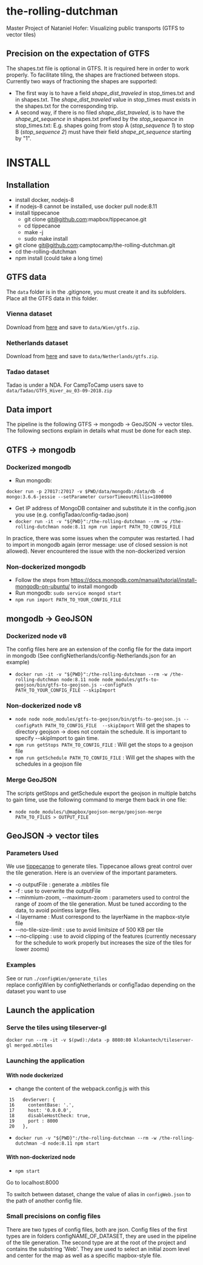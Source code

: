 # the-rolling-dutchman
Master Project of Nataniel Hofer: Visualizing public transports (GTFS to vector tiles)

## Precision on the expectation of GTFS
The shapes.txt file is optional in GTFS. It is required here in order to work properly.
To facilitate tiling, the shapes are fractioned between stops.
Currently two ways of fractioning the shapes are supported:
* The first way is to have a field *shape\_dist\_traveled* in stop\_times.txt and in shapes.txt. The *shape\_dist\_traveled* value in stop\_times must exists in the shapes.txt for the corresponding trip.
* A second way, if there is no filed *shape\_dist\_traveled*, is to have the *shape\_pt\_sequence* in shapes.txt prefixed by the *stop\_sequence* in stop_times.txt:
E.g. shapes going from stop A (*stop_sequence 1*) to stop B (*stop\_sequence 2*) must have their field *shape_pt_sequence* starting by "1".

# INSTALL

## Installation

* install docker, nodejs-8
* if nodejs-8 cannot be installed, use docker pull node:8.11
* install tippecanoe
  - git clone git@github.com:mapbox/tippecanoe.git
  - cd tippecanoe
  - make -j
  - sudo make install
* git clone git@github.com:camptocamp/the-rolling-dutchman.git
* cd the-rolling-dutchman
* npm install (could take a long time)

## GTFS data


The `data` folder is in the .gitignore, you must create it and its subfolders. Place all the GTFS data in this folder.

### Vienna dataset
Download from [here](https://transitfeeds.com/p/stadt-wien/888/20180119/download) and save to `data/Wien/gtfs.zip`.

### Netherlands dataset

Download from [here](https://transitfeeds.com/p/ov/814/latest) and save to `data/Netherlands/gtfs.zip`.

### Tadao dataset
Tadao is under a NDA. For CampToCamp users save to `data/Tadao/GTFS_Hiver_au_03-09-2018.zip`

## Data import
The pipeline is the following GTFS -> mongodb -> GeoJSON -> vector tiles. The following sections explain in details what must be done for each step.



## GTFS -> mongodb

### Dockerized mongodb
* Run mongodb:

```
docker run -p 27017:27017 -v $PWD/data/mongodb:/data/db -d mongo:3.6.6-jessie --setParameter cursorTimeoutMillis=1800000
```
* Get IP address of MongoDB container and substitute it in the config.json you use (e.g. configTadao/config-tadao.json)
* `docker run -it -v "${PWD}":/the-rolling-dutchman --rm -w /the-rolling-dutchman node:8.11 npm run import PATH_TO_CONFIG_FILE`

In practice, there was some issues when the computer was restarted. I had to import in mongodb again (error message: use of closed session is not allowed).
Never encountered the issue with the non-dockerized version

### Non-dockerized mongodb

* Follow the steps from https://docs.mongodb.com/manual/tutorial/install-mongodb-on-ubuntu/ to install mongodb
* Run mongodb: `sudo service mongod start`
* `npm run import PATH_TO_YOUR_CONFIG_FILE`

## mongodb -> GeoJSON

### Dockerized node v8
The config files here are an extension of the config file for the data import in mongodb (See configNetherlands/config-Netherlands.json for an example)

* `docker run -it -v "${PWD}":/the-rolling-dutchman --rm -w /the-rolling-dutchman node:8.11 node node_modules/gtfs-to-geojson/bin/gtfs-to-geojson.js --configPath PATH_TO_YOUR_CONFIG_FILE --skipImport`

### Non-dockerized node v8

* ```node node node_modules/gtfs-to-geojson/bin/gtfs-to-geojson.js --configPath PATH_TO_CONFIG_FILE  --skipImport```
Will get the shapes to directory geojson -> does not contain the schedule. It is important to specify --skipImport to gain time.
* ```npm run getStops PATH_TO_CONFIG_FILE``` :
Will get the stops to a geojson file
* ```npm run getSchedule PATH_TO_CONFIG_FILE``` :
Will get the shapes with the schedules in a geojson file


### Merge GeoJSON

The scripts getStops and getSchedule export the geojson in multiple batchs to gain time, use the following command to merge them back in one file: 
* ```node node_modules/\@mapbox/geojson-merge/geojson-merge  PATH_TO_FILES > OUTPUT_FILE```

## GeoJSON -> vector tiles

### Parameters Used

We use [tippecanoe](https://github.com/mapbox/tippecanoe) to generate tiles. Tippecanoe allows great control over the tile generation. Here is an overview of the important parameters.
* -o outputFile : generate a .mbtiles file
* -f : use to overwrite the outputFile
* --minmium-zoom, --maximum-zoom : parameters used to control the range of zoom of the tile generation. Must be tuned according to the data, to avoid pointless large files.
* -l layername : Must correspond to the layerName in the mapbox-style file
* --no-tile-size-limit : use to avoid limitsize of 500 KB per tile
* --no-clipping : use to avoid clipping of the features (currently necessary for the schedule to work properly but increases the size of the tiles for lower zooms)

### Examples

See or run `./configWien/generate_tiles`  
replace configWien by configNetherlands or configTadao depending on the dataset you want to use

## Launch the application

### Serve the tiles using tileserver-gl

`docker run --rm -it -v $(pwd):/data -p 8080:80 klokantech/tileserver-gl merged.mbtiles`

### Launching the application

#### With node dockerized

* change the content of the webpack.config.js with this
```
 15   devServer: {
 16     contentBase: '.',
 17     host: '0.0.0.0',
 18     disableHostCheck: true,
 19     port : 8000
 20   },
```
* `docker run -v "${PWD}":/the-rolling-dutchman --rm -w /the-rolling-dutchman -d node:8.11 npm start`

#### With non-dockerized node

* `npm start`
 
Go to localhost:8000

To switch between dataset, change the value of alias in `configWeb.json` to the path of another config file.

### Small precisions on config files

There are two types of config files, both are json. Config files of the first types are in folders configNAME\_OF\_DATASET, they are used in the pipeline of the tile generation.
The second type are at the root of the project and contains the substring 'Web'. They are used to select an initial zoom level and center for the map as well as a specific mapbox-style file.
